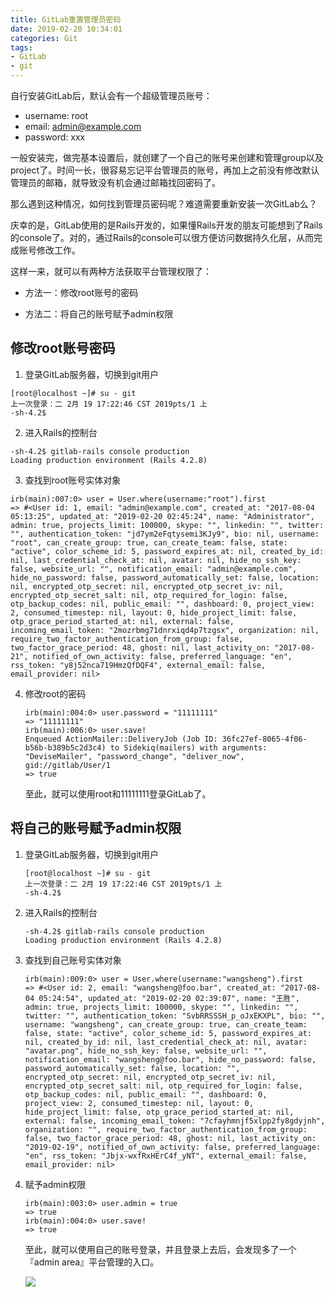 ```yaml
---
title: GitLab重置管理员密码
date: 2019-02-20 10:34:01
categories: Git
tags: 
- GitLab
- git
---
```


自行安装GitLab后，默认会有一个超级管理员账号：

- username: root
- email: admin@example.com
- password: xxx

一般安装完，做完基本设置后，就创建了一个自己的账号来创建和管理group以及project了。时间一长，很容易忘记平台管理员的账号，再加上之前没有修改默认管理员的邮箱，就导致没有机会通过邮箱找回密码了。

那么遇到这种情况，如何找到管理员密码呢？难道需要重新安装一次GitLab么？

庆幸的是，GitLab使用的是Rails开发的，如果懂Rails开发的朋友可能想到了Rails的console了。对的，通过Rails的console可以很方便访问数据持久化层，从而完成账号修改工作。

这样一来，就可以有两种方法获取平台管理权限了：

- 方法一：修改root账号的密码

- 方法二：将自己的账号赋予admin权限

## 修改root账号密码

1. 登录GitLab服务器，切换到git用户
  ~~~Shell
  [root@localhost ~]# su - git
  上一次登录：二 2月 19 17:22:46 CST 2019pts/1 上
  -sh-4.2$
  ~~~

2. 进入Rails的控制台
  ~~~Shell
  -sh-4.2$ gitlab-rails console production
  Loading production environment (Rails 4.2.8)
  ~~~

3. 查找到root账号实体对象
  ~~~Shell
  irb(main):007:0> user = User.where(username:"root").first
  => #<User id: 1, email: "admin@example.com", created_at: "2017-08-04 05:13:25", updated_at: "2019-02-20 02:45:24", name: "Administrator", admin: true, projects_limit: 100000, skype: "", linkedin: "", twitter: "", authentication_token: "jd7ym2eFqtysemi3KJy9", bio: nil, username: "root", can_create_group: true, can_create_team: false, state: "active", color_scheme_id: 5, password_expires_at: nil, created_by_id: nil, last_credential_check_at: nil, avatar: nil, hide_no_ssh_key: false, website_url: "", notification_email: "admin@example.com", hide_no_password: false, password_automatically_set: false, location: nil, encrypted_otp_secret: nil, encrypted_otp_secret_iv: nil, encrypted_otp_secret_salt: nil, otp_required_for_login: false, otp_backup_codes: nil, public_email: "", dashboard: 0, project_view: 2, consumed_timestep: nil, layout: 0, hide_project_limit: false, otp_grace_period_started_at: nil, external: false, incoming_email_token: "2mozrbmg71dnrxiqd4p7tzgsx", organization: nil, require_two_factor_authentication_from_group: false, two_factor_grace_period: 48, ghost: nil, last_activity_on: "2017-08-21", notified_of_own_activity: false, preferred_language: "en", rss_token: "y8j52nca719HmzQfDQF4", external_email: false, email_provider: nil>
  ~~~

4. 修改root的密码

   ~~~shell
   irb(main):004:0> user.password = "11111111"
   => "11111111"
   irb(main):006:0> user.save!
   Enqueued ActionMailer::DeliveryJob (Job ID: 36fc27ef-8065-4f06-b56b-b389b5c2d3c4) to Sidekiq(mailers) with arguments: "DeviseMailer", "password_change", "deliver_now", gid://gitlab/User/1
   => true
   ~~~

   至此，就可以使用root和11111111登录GitLab了。

## 将自己的账号赋予admin权限

1. 登录GitLab服务器，切换到git用户

   ~~~~shell
   [root@localhost ~]# su - git
   上一次登录：二 2月 19 17:22:46 CST 2019pts/1 上
   -sh-4.2$
   ~~~~

2. 进入Rails的控制台

   ~~~shell
   -sh-4.2$ gitlab-rails console production
   Loading production environment (Rails 4.2.8)
   ~~~

3. 查找到自己账号实体对象

   ~~~shell
   irb(main):009:0> user = User.where(username:"wangsheng").first
   => #<User id: 2, email: "wangsheng@foo.bar", created_at: "2017-08-04 05:24:54", updated_at: "2019-02-20 02:39:07", name: "王胜", admin: true, projects_limit: 100000, skype: "", linkedin: "", twitter: "", authentication_token: "SvbRRSSSH_p_oJxEKXPL", bio: "", username: "wangsheng", can_create_group: true, can_create_team: false, state: "active", color_scheme_id: 5, password_expires_at: nil, created_by_id: nil, last_credential_check_at: nil, avatar: "avatar.png", hide_no_ssh_key: false, website_url: "", notification_email: "wangsheng@foo.bar", hide_no_password: false, password_automatically_set: false, location: "", encrypted_otp_secret: nil, encrypted_otp_secret_iv: nil, encrypted_otp_secret_salt: nil, otp_required_for_login: false, otp_backup_codes: nil, public_email: "", dashboard: 0, project_view: 2, consumed_timestep: nil, layout: 0, hide_project_limit: false, otp_grace_period_started_at: nil, external: false, incoming_email_token: "7cfayhmnjf5xlpp2fy8gdyjnh", organization: "", require_two_factor_authentication_from_group: false, two_factor_grace_period: 48, ghost: nil, last_activity_on: "2019-02-19", notified_of_own_activity: false, preferred_language: "en", rss_token: "Jbjx-wxfRxHErC4f_yNT", external_email: false, email_provider: nil>
   ~~~

4. 赋予admin权限

   ~~~shell
   irb(main):003:0> user.admin = true
   => true
   irb(main):004:0> user.save!
   => true
   ~~~

   至此，就可以使用自己的账号登录，并且登录上去后，会发现多了一个『admin area』平台管理的入口。

   ![](http://img.iaquam.com/image/png/gitlab-admin-area1.png)

